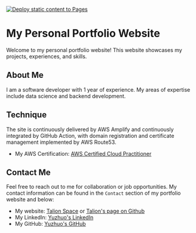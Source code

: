 [![Deploy static content to Pages](https://github.com/similato87/CV/actions/workflows/static.yml/badge.svg)](https://github.com/similato87/CV/actions/workflows/static.yml)
# My Personal Portfolio Website

Welcome to my personal portfolio website! This website showcases my projects, experiences, and skills.

## About Me
I am a software developer with 1 year of experience. My areas of expertise include data science and backend development.

## Technique
The site is continuously delivered by AWS Amplify and continuously integrated by GitHub Action, with domain registration and certificate management implemented by AWS Route53.
- My AWS Certification: [AWS Certified Cloud Practitioner](https://www.credly.com/badges/4895925b-ed7d-4bef-a304-6eb8fc7fbfdc/linked_in_profile)

## Contact Me
Feel free to reach out to me for collaboration or job opportunities. My contact information can be found in the `Contact` section of my portfolio website and below:
- My website: [Talion Space](https://yuzhuozheng.com/) or [Talion's page on Github](https://similato87.github.io/CV/)
- My LinkedIn: [Yuzhuo's LinkedIn](https://www.linkedin.com/in/talion-zheng-6a157a239)
- My GitHub: [Yuzhuo's GitHub](https://github.com/similato87)